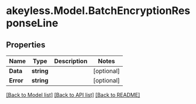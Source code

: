 # akeyless.Model.BatchEncryptionResponseLine

## Properties

Name | Type | Description | Notes
------------ | ------------- | ------------- | -------------
**Data** | **string** |  | [optional] 
**Error** | **string** |  | [optional] 

[[Back to Model list]](../README.md#documentation-for-models) [[Back to API list]](../README.md#documentation-for-api-endpoints) [[Back to README]](../README.md)

